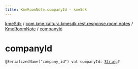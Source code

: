 ```yaml
---
title: KmeRoomNote.companyId - kmeSdk
---
```


[kmeSdk](../../index.html) / [com.kme.kaltura.kmesdk.rest.response.room.notes](../index.html) / [KmeRoomNote](index.html) / [companyId](./company-id.html)

# companyId

`@SerializedName("company_id") val companyId: `[`String`](https://kotlinlang.org/api/latest/jvm/stdlib/kotlin/-string/index.html)`?`